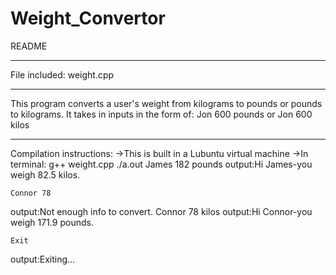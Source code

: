 # Weight_Convertor

README
**************
File included: weight.cpp
**************
This program converts a user's weight from kilograms to pounds or
pounds to kilograms. It takes in inputs in the form of:
Jon 600 pounds
or
Jon 600 kilos

**************
Compilation instructions:
->This is built in a Lubuntu virtual machine
->In terminal:
	g++ weight.cpp
	./a.out
	James 182 pounds
output:Hi James-you weigh 82.5 kilos.

	Connor 78
output:Not enough info to convert.
	Connor 78 kilos
output:Hi Connor-you weigh 171.9 pounds. 

	Exit
output:Exiting...
